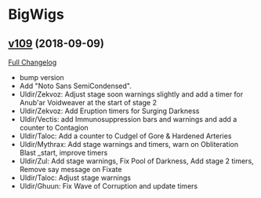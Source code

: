 # BigWigs

## [v109](https://github.com/BigWigsMods/BigWigs/tree/v109) (2018-09-09)
[Full Changelog](https://github.com/BigWigsMods/BigWigs/compare/v108.2...v109)

- bump version  
- Add "Noto Sans SemiCondensed".  
- Uldir/Zekvoz: Adjust stage soon warnings slightly and add a timer for Anub'ar Voidweaver at the start of stage 2  
- Uldir/Zekvoz: Add Eruption timers for Surging Darkness  
- Uldir/Vectis: add Immunosuppression bars and warnings and add a counter to Contagion  
- Uldir/Taloc: Add a counter to Cudgel of Gore & Hardened Arteries  
- Uldir/Mythrax: Add stage warnings and timers, warn on Obliteration Blast _start, improve timers  
- Uldir/Zul: Add stage warnings, Fix Pool of Darkness, Add stage 2 timers, Remove say message on Fixate  
- Uldir/Taloc: Adjust stage warnings  
- Uldir/Ghuun: Fix Wave of Corruption and update timers  
